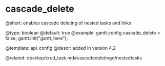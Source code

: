 cascade_delete
=============


@short:
enables cascade deleting of nested tasks and links

@type: boolean
@default: true
@example:
gantt.config.cascade_delete = false;
gantt.init("gantt_here");

@template:	api_config
@descr:
added in version 4.2


@related:
desktop/crud_task.md#cascadedeletingofnestedtasks

